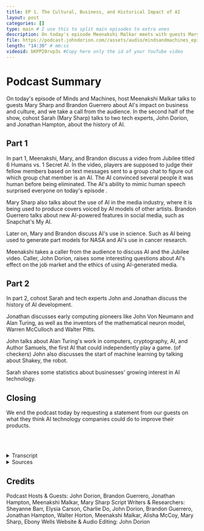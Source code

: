 ```yaml
---
title: EP 1. The Cultural, Business, and Historical Impact of AI
layout: post
categories: []
type: main # I use this to split main episodes to extra ones
description: On today's episode Meenakshi Malkar meets with guests Mary Sharp and Brandon Guerrero to discus AI's impact on culture and businees. We have a chat with a caller from our audience, John Dorion. Our cohost Sarah  meets with, Jonathan Hampton and John Dorion, AI technology experts to discuss the history of AI.
file: https://podcast.johndorion.com//assets/audio/mindsandmachines_episode1.mp3 #Link to your .mp3 file
length: "14:30" # mm:ss
videoid: bKPP20rvp3s #Copy here only the id of your YouTube video
---
```


# Podcast Summary
On today's episode of Minds and Machines, host Meenakshi Malkar talks to guests Mary Sharp and Brandon Guerrero about AI's impact on business and culture, and we take a call from the audience. In the second half of the show, cohost Sarah (Mary Sharp) talks to two tech experts, John Dorion, and Jonathan Hampton, about the history of AI.

## Part 1
In part 1, Meenakshi, Mary, and Brandon discuss a video from Jubilee titled 6 Humans vs. 1 Secret AI. In the video, players are supposed to judge their fellow members based on text messages sent to a group chat to figure out which group chat member is an AI. The AI convinced several people it was human before being eliminated. The AI's ability to mimic human speech surprised everyone on today's episode .


Mary Sharp also talks about the use of AI in the media industry, where it is being used to produce covers voiced by AI models of other artists. Brandon Guerrero talks about new AI-powered features in social media, such as Snapchat's My AI.


Later on, Mary and Brandon discuss AI's use in science. Such as AI being used to generate part models for NASA and AI's use in cancer research.


Meenakshi takes a caller from the audience to discuss AI and the Jubilee video. Caller, John Dorion, raises some interesting questions about AI's effect on the job market and the ethics of using AI-generated media.

## Part 2
In part 2, cohost Sarah and tech experts John and Jonathan discuss the history of AI development.


Jonathan discusses early computing pioneers like John Von Neumann and Alan Turing, as well as the inventors of the mathematical neuron model, Warren McCulloch and Walter Pitts.


John talks about Alan Turing's work in computers, cryptography, AI, and Author Samuels, the first AI that could independently play a game. (of checkers) John also discusses the start of machine learning by talking about Shakey, the robot.


Sarah shares some statistics about businesses' growing interest in AI technology.

## Closing
We end the podcast today by requesting a statement from our guests on what they think AI technology companies could do to improve their products.

<br></br>
<details><summary>Transcript</summary>

Main Host(Meenakshi): Welcome to Minds and Machines with Meenakshi. We're going to start the show by talking about AI's impact on business and culture and in the second half we'll focus on the history of artificial intelligence. I'd like to introduce our two guests for our first segment: Brandon Guerrero and Mary Sharp.


Guest 1(Mary): Thank you. We are excited to be a part of this.


Guest 2(Brandon): Thank you so much for having us.


Main Host (Meenakshi): Our topic for today is AI which has taken the whole world by storm. Do any of you know much about it?


Guest 2:(Brandon) I've seen it on social media, and I watched a video on YouTube from Jubilee where they blindfolded 5 people, and they had to guess who the AI was based off text messages in a group chat. It was pretty wild if you ask me.


Guest 1(Mary): I saw that video too! They eliminated multiple people before they eliminated the actual AI. The AI was so good at sending responses that were more human like than robot like. It was fun to watch, and I was so surprised by the results.


Main Host (Meenakshi): For our listeners at home who might not know what we're referring to, AI or Artificial Intelligence is a computer's ability to respond like a human, generate documents and data, or mimic human emotions. This technology is so advanced that you can type in a topic for an essay, and it will form a whole report for you. Even going as far as giving you multiple options to choose from.


Main Host (Meenakshi): This brings me to my next question. How do you guys feel about AI? Like do you guys think that it is cool technology or that it’s creepy?


Guest 1(Mary): Personally, I think it is awesome and is a huge tech advancement. It has recently been used on social media to change singers of song. Like it can make Beyoncé sing a Taylor Swift song and the voice is spot on. Yes, it is kind of creepy that it can take a Mariah Carey song and make Rihanna sing it, but overall, it's pretty interesting.


Guest 2(Brandon): Yeah, I must agree. I have seen a few TikTok videos of song covers using AI, and it is interesting how the AI can mimic someone's specific voice. I’ve also heard of sites such as ChatGPT that answer questions in seconds. There is also a new Snapchat feature centered around AI. It’s called “My AI” and you can literally text it anything and it will respond immediately.


Main Host (Meenakshi): Do you guys know of any examples of how AI is being used in the real world?


Guest 1(Mary): I was reading a NY Times article the other day and came across a list of examples of real-life people utilizing AI in their work and personal lives. It consisted of everything from small tasks like asking AI to help plan a birthday party or give you meal plan ideas to huge projects like creating parts for spaceships.


Ryan McClelland, a NASA research engineer, used AI to create parts for his project and the AI actually ended up creating a much more efficient model than what a human can make in a much shorter time frame. I find it absolutely fascinating that some of our greatest minds are also using AI to help better their lives.


Guest 2(Brandon): That’s actually awesome! Who would have thought even NASA engineers are using AI. I read somewhere that AI is becoming really popular in the Healthcare industry.


Main Host (Meenakshi): Wait really? How so?


Guest 2(Brandon): AI basically helps analyze medical data and detect diseases. It has even been helping with cancer research and finding treatments by identifying specific cancer cells. I’m really excited to see what else AI can accomplish in the next few years.


Main Host (Meenakshi): It seems as though the two of you are in full support of what AI has to offer. Are there any concerns that you guys might have for its advancements as well?


Guest 1(Mary): A concern that I have about its development is people becoming too reliant on it.


Main Host (Meenakshi): Can you elaborate?


Guest 1(Mary): Sure, I know multiple people who take advantage of this technology and use it for their own personal gain. I believe that we will see a decline in work ethic amongst individuals. People might become less honest with their work, resume, and schoolwork.


Guest 2(Brandon): I see where you are coming from, but I do not think everyone will do that because if a person has true integrity, they won't accept taking the easy way out. Truly, Who does AI hurt? It is not really an issue that will harm society even though it is wrong.  There are bigger issues in the world than worrying about if someone used AI for their history homework.


Guest 1(Mary): You make a good point, but I am still siding with AI. This is still a real issue that needs to be investigated further.
Nevertheless, it is such a dope concept, and I cannot wrap my head around how much time it must take the developers of it to make it work so well. Technology has come a long way from how it was in the past. AI is the future of the world.


Main Host (Meenakshi): We are going to go ahead and take on a caller. *Rings* Thank you for calling the Minds and Machines Podcast, whom do I have the pleasure of speaking with?


Caller(John): Thank you for answering.  My name is John Dorion. It is an honor to be a part of this!


Main Host (Meenakshi): It’s a pleasure to have you. The topic for the day is AI technology. We have heard some great opinions on the topic and would like to hear yours. So how do you feel about the use of Artificial Intelligence?


Caller (John): To answer your question, I like the idea of AI. I know some people think AI will take over the world and we will not have any jobs, but there are plenty of jobs that could never be replaced by AI technology and many jobs where AI can be used as a complimentary tool.


Main Host (Meenakshi): Can you name a few of those jobs if you do not mind me asking?


Caller(John): Yeah, I don't mind at all. Some of the positions that would be hard to replace are skilled tradespeople, construction workers, teachers, psychologists, and food service workers. Other people in careers like law, medicine, programmers and data analysts will integrate new technology so that their work can become more efficient. Technology can cause career displacement, but it often leads to new careers as well and there will always be flaws that need to be fixed or maintained by humans. I think AI could be massively beneficial if used correctly.


Guest 1(Mary): Most Definitely!


Main Host (Meenakshi): That does remind me of the point Mary was making earlier though about how people can be too reliant on AI. I read a news story a few days ago about how two lawyers used ChatGPT to help build their case but ChatGPT generated completely fake cases! The judge ended up issuing a $5,000 fine to the attorneys.


Main Host (Meenakshi): Anyway, on to lighter topics. Earlier Brandon and Mary mentioned a video from Jubilee. About a gameshow in which a group of people had to choose which member of their group chat was an AI. Have you seen this video?


Caller(John): I've seen it and it was pretty interesting.


Main Host (Meenakshi): Do any of you personally think you would have guessed who the AI was? Or do you think you would have been tricked by it as well?


Guest 2(Brandon): I honestly believe I would have been fooled. The responses from the AI in the chat were so humanlike it was crazy. It sounded more human than the actual humans. Hence the fact that multiple people got eliminated before it.


Guest 1(Mary): Yeah, I agree. The responses were not too generic or over-emotional, so I would have been tricked as well. I never expected an AI to answer questions so efficiently.


Main Host (Meenakshi): How about you John? Think you could've guessed which one wasn’t a person?


Caller(John): I think I would have a hard time picking and it raises interesting questions about how AI could be used unethically to imitate people in text, audio, or video.


Main Host (Meenakshi): Yeah, they probably would've had me fooled as well. Thank you, John, Brandon, and Mary for sharing your opinions. Once again John, we thank you for being here! Have a nice rest of your day!


Caller(John): Thank you for having me! Bye guys.


Main Host (Meenakshi): If anyone else wants to see how well they can detect which person in the group chat is an AI, we've got the YouTube video in our show notes.


(History Segment)


Main Host (Meenakshi): Onto our next section! I think now is the perfect time to tell you all more about the creation, history, and advancements of Artificial Intelligence. This segment will be led by my co-host Sarah.


Host #2 (Sarah (Mary)): Hi everyone, my name is Sarah, and I am the cohost of Minds and Machines. Now, I have much more to learn about Artificial Intelligence, which is why I've invited tech experts *inserts name *inserts name, to tell us all more about it. Thank you both for being here!


Technologist 1 (Jonathan): Thank you for having us.


Technologist 2 (John): It’s a pleasure to be here.


Host #2 (Sarah (Mary)): Alright guys, let's dive in. Tell us more about the history of AI, who are its creators?


Technologist 1 (Jonathan): The development of Artificial Intelligence can be seen as a building block. When it comes to science and technology, researchers build upon already discovered information. But There are a vast number of talented individuals to be credited with the early development of Artificial Intelligence. John Von Neumann (Newman) and Alan Turing were some of the pioneers in early computer technology, without them AI would surely not exist today. People such as Warren McCulloch ( Kulok) and Walter Pitts created the first mathematical neuron model in 1943. John Mccarthy would later be the gentleman accredited with branding the term AI; who defines AI as the science and engineering of making intelligent machines.


Technologist 2 (John): As far as the timeline of Artificial Intelligence, there's been a long chain of events leading up to the development of Modern Day AI. In 1942 Thanks to Alan Turing and his brilliance for computers and cryptography the allies were able to crack the Enigma code. in 1950 Turing went on to create a test for Artificial intelligence. Another early AI developer, a computer scientist known as Author Samuels developed a program to play checkers, in 1952. It was the first AI that learned how to play a game independently.


Host #2 (Sarah (Mary)): There have been drastic improvements in technology throughout the years. I guess I didn’t realize the advancements Artificial Intelligence has had throughout time.


Technologist 1 (Jonathan): Most definitely, most people don’t consider that information systems once had some of the most basic designs.


Host #2 (Sarah (Mary)): So, at what point in time do we see the development of some of the forms of AI, we see today?


Technologist 2 (John): The time of its creation was during the 1950s-1960s. During the late 60s we begin to see improvements in machine learning. Shakey the robot developed by the Artificial Intelligence Center at the Stanford Research Insitute was one if not the first AI-based mobile robot to accomplish a task without the need for step-by-step instructions.


Technologist 1 (Jonathan): We also must consider the fact that the US was reluctant to provide funding for AI development, this was due to discoveries not being as impressive as promised. Which why our society didn’t see a spark of its development until around the late 1900s. This is why developers created inventions such as a self-driving cars that could travel at a speed of 55mph, speech recognition software, and robots that were able to simulate human emotions.


Host #2 (Sarah (Mary)): It seems as though there wasn’t a boom in AI until recently?


Technologist 2 (John): That's correct! Though AI systems have been around for decades, the forms of Modern AI we interact with was only developed a few years ago. They're more commonly referred to as large language models due to their ability to mimic human speech.


Technologist 1 (Jonathan): One of the most commonly used form of AI was launched by Apple in 2011, We know this program as Siri.


Host 2 (Sarah (Mary)) And it seems that companies aren't slowing down when it comes to investing in and developing AI technology. According to CompTIA (Comp - Tea - Uh), an IT certifications & training company, "35% of companies are using AI and 42% of companies are exploring AI for..." use in the future. "91.5% of leading businesses invest in AI on an ongoing basis."


Host 2 (Sarah (Mary)): Alright let's get back together and go over the final group question.


(Closing Remarks)


Main Host (Meenakshi): Welcome back Host 2! Hope you learned a lot about the history of AI.


Host 2 (Sarah (Mary)): Thanks! I did, I learned all about computers and technology through the ages. We talked about everything from the first people to develop the idea of a computer to the first person to think about neural networks. We even learned about an early AI that could play checkers!


Main Host (Meenakshi): Neat! Ok, that brings me to my final question of this session for all our guests today. In what ways do you think AI technology should be improved and why? There are no wrong answers to this. I would like to hear everyone’s perspective on it.


Guest 2 (Brandon): I would say keeping it up to date with the current trends and phrases would make it more efficient. This will definitely improve how accurate the data and responses are.


Tech 1 (Jonathan):   I would just add that I think developers should monitor the performance of it more closely to catch the flaws in the data. It’s already pretty much perfect and extraordinary. I hope to see more ways it can be used in the future.


Tech 2 (John): I think that AI could be improved by working with a regulatory body to help control its development and scope. AI technology is very important and should be guided as such.


Main Host (Meenakshi): That concludes our podcast for today. Thank you for tuning in. We hope you enjoyed learning about AI, it's history, cultural, and business significance as much as we did. Make sure to give us a subscribe and follow so you can be sure to catch our next upload. Or maybe you can ask your AI to set a reminder for you!


</details>
<details><summary>Sources</summary>
Anderson, M. (2023, May 8). “Ai pause” open letter stokes fear and controversy. IEEE Spectrum. https://spectrum.ieee.org/ai-pause-letter-stokes-fear#toggle-gdpr

Biswal, A. (2023, May 26). 7 types of artificial intelligence that you should know in 2023. Simplilearn.com. https://www.simplilearn.com/tutorials/artificial-intelligence-tutorial/types-of-artificial-intelligence

Claburn, T. (2023, June 22). Lawyers who cited fake cases invented by CHATGPT must pay. The Register® - Biting the hand that feeds IT. https://www.theregister.com/2023/06/22/lawyers_fake_cases/

Copeland, B. J. (n.d.). Alan Turing and the beginning of ai. Encyclopædia Britannica. https://www.britannica.com/technology/artificial-intelligence/Alan-Turing-and-the-beginning-of-AI

Council of Europe. (n.d.). History of artificial intelligence - artificial intelligence - www.coe.int. Artificial Intelligence. https://www.coe.int/en/web/artificial-intelligence/history-of-ai#:~:text=1940%2D1960%3A%20Birth%20of%20AI%20in%20the%20wake%20of%20cybernetics&text=Just%20before%2C%20a%20first%20mathematical,Pitts%20as%20early%20as%201943

CrashCourse. (2019, December 27). The Future of Artificial Intelligence: Crash course AI #20. YouTube. https://www.youtube.com/watch?v=T7Rv4tGRlfc&t=23s

Dilmegani, C. (2019, April 10). In-depth guide to future of AI in 2023, according to top experts. AIMultiple. https://research.aimultiple.com/future-of-ai/

Fun Ai Tools. Easy With AI. (n.d.). https://easywithai.com/fun-ai-tools/

The future of AI: How Artificial Intelligence Will Change the world. Built In. (n.d.). https://builtin.com/artificial-intelligence/artificial-intelligence-future

Jubilee. (2023, March 29). 6 humans vs 1 secret AI. YouTube. https://www.youtube.com/watch?v=bKPP20rvp3s

Lett, P., & Ashkenas, J. (2023, June 1). We spoke with 5 people who work with A.I. Here’s what keeps them up at night. The New York Times. https://www.nytimes.com/interactive/2023/06/01/opinion/ai-technology-future.html

McKinsey & Company. (2023, April 24). What is ai?. McKinsey & Company. https://www.mckinsey.com/featured-insights/mckinsey-explainers/what-is-ai

Nickson, R. (2023, March 25). I made a Kanye song with Ai - Music is forever changed. YouTube. https://www.youtube.com/watch?v=2sMpIXQcSCA&ab_channel=RobertoNickson

Palokangas, E. (2023, May 23). How much does ai cost? what to consider. Scribe. https://scribehow.com/library/cost-of-ai#:~:text=for%20AI%20solutions%3F-,On%20average%2C%20companies%20can%20expect%20to%20pay%20anywhere%20from%20%240,on%20the%20consultant’s%20hourly%20fee

Paris, F., & Buchanan, L. (2023, April 14). 35 ways real people are using A.I. Right Now. The New York Times. https://www.nytimes.com/interactive/2023/04/14/upshot/up-ai-uses.html

Pio, L., & Cury, C. (2023, June 21). 15 artificial intelligence pros and cons that you need to know. Rock Content. https://rockcontent.com/blog/artificial-intelligence-pros-and-cons/

Q.ai - Powering a Personal Wealth Movement. (2022, December 2). The Pros and cons of Artificial Intelligence. Forbes. https://www.forbes.com/sites/qai/2022/12/01/the-pros-and-cons-of-artificial-intelligence/?sh=3737cef54703

Roos, D. (2023, June 6). 8 jobs AI will replace and 8 it won’t (yet). HowStuffWorks. https://electronics.howstuffworks.com/future-tech/jobs-ai-will-replace.htm

Singh, N., Tyagi, A., & Ayyagari, N. (2023, May 21). The timeline of artificial intelligence - from the 1940s. Verloop.io. https://verloop.io/blog/the-timeline-of-artificial-intelligence-from-the-1940s/#enigma-was-broken-using-ai-19

Swoyer, A. (2023, June 1). New York lawyers face sanctions for using chat GPT for legal research, citing fake cases. The Washington Times. https://www.washingtontimes.com/news/2023/jun/1/new-york-lawyers-face-sanctions-using-chat-gpt-leg/

Tomar, D. (2023, May 22). Controversial topic: Artificial intelligence. Academic Influence. https://academicinfluence.com/inflection/controversial-topics/controversial-topic-artificial-intelligence

Top 21 applications of Artificial Intelligence in 2023. TechEmergent. (2023, June 23). https://techemergent.com/applications-of-artificial-intelligence/

Watters, A. (2023, January 13). 30+ artificial intelligence statistics and facts for 2023. Default. https://connect.comptia.org/blog/artificial-intelligence-statistics-facts

Western Governors University. (2022, April 25). All the benefits of Artificial Intelligence. Western Governors University. https://www.wgu.edu/blog/benefits-artificial-intelligence2204.html#close
</details>

## Credits
Podcast Hosts & Guests: John Dorion, Brandon Guerrero, Jonathan Hampton, Meenakshi Malkar, Mary Sharp
Script Writers & Researchers: Sheyanne Barr, Elysia Carson, Charlie Do, John Dorion, Brandon Guerrero, Jonathan Hampton, Walter Horton, Meenakshi Malkar, Alisha McCoy, Mary Sharp, Ebony Wells
Website & Audio Editing: John Dorion
